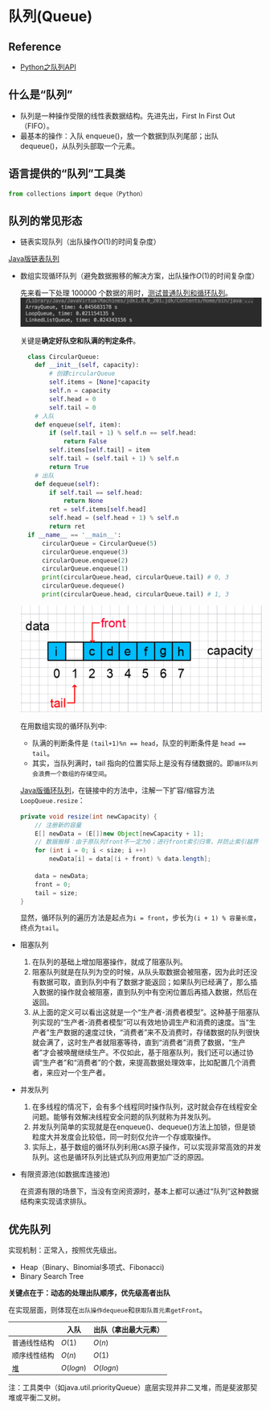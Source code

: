 # 队列(Queue)

## Reference

- [Python之队列API](http://python.jobbole.com/87577/)

## 什么是“队列”

- 队列是一种操作受限的线性表数据结构。先进先出，First In First Out（FIFO）。
- 最基本的操作：入队 enqueue()，放一个数据到队列尾部；出队 dequeue()，从队列头部取一个元素。

## 语言提供的“队列”工具类

```py
from collections import deque（Python）
```

## 队列的常见形态

- 链表实现队列（出队操作$O(1)$的时间复杂度）

[Java版链表队列](https://github.com/vfa25/dataStructure-algorithm/blob/master/datastructure/src/queue/LinkedListQueue.java)

- 数组实现循环队列（避免数据搬移的解决方案，出队操作$O(1)$的时间复杂度）

  先来看一下处理 100000 个数据的用时，[测试普通队列和循环队列](https://github.com/vfa25/dataStructure-algorithm/blob/master/datastructure/src/queue/TestQueue.java)。
  ![队列用时测试](../../.imgs/test_queue.png)

  关键是**确定好队空和队满的判定条件**。

  ```py
    class CircularQueue:
      def __init__(self, capacity):
          # 创建circularQueue
          self.items = [None]*capacity
          self.n = capacity
          self.head = 0
          self.tail = 0
      # 入队
      def enqueue(self, item):
          if (self.tail + 1) % self.n == self.head:
              return False
          self.items[self.tail] = item
          self.tail = (self.tail + 1) % self.n
          return True
      # 出队
      def dequeue(self):
          if self.tail == self.head:
              return None
          ret = self.items[self.head]
          self.head = (self.head + 1) % self.n
          return ret
    if __name__ == '__main__':
        circularQueue = CircularQueue(5)
        circularQueue.enqueue(3)
        circularQueue.enqueue(2)
        circularQueue.enqueue(1)
        print(circularQueue.head, circularQueue.tail) # 0, 3
        circularQueue.dequeue()
        print(circularQueue.head, circularQueue.tail) # 1, 3
  ```

  ![循环队列](../../.imgs/circular_queue.png)

  在用数组实现的循环队列中:
  - 队满的判断条件是 `(tail+1)%n == head`，队空的判断条件是 `head == tail`。
  - 其实，当队列满时，tail 指向的位置实际上是没有存储数据的。即`循环队列会浪费一个数组的存储空间`。

  [Java版循环队列](https://github.com/vfa25/dataStructure-algorithm/blob/master/datastructure/src/queue/LoopQueue.java)，在链接中的方法中，注解一下扩容/缩容方法`LoopQueue.resize`：

  ```java
  private void resize(int newCapacity) {
      // 注册新的容量
      E[] newData = (E[])new Object[newCapacity + 1];
      // 数据搬移：由于原队列front不一定为0；进行front索引归零，并防止索引越界
      for (int i = 0; i < size; i ++)
          newData[i] = data[(i + front) % data.length];

      data = newData;
      front = 0;
      tail = size;
  }
  ```

  显然，循环队列的遍历方法是起点为`i = front`，步长为`(i + 1) % 容量长度`，终点为`tail`。

- 阻塞队列

  1. 在队列的基础上增加阻塞操作，就成了阻塞队列。
  2. 阻塞队列就是在队列为空的时候，从队头取数据会被阻塞，因为此时还没有数据可取，直到队列中有了数据才能返回；如果队列已经满了，那么插入数据的操作就会被阻塞，直到队列中有空闲位置后再插入数据，然后在返回。
  3. 从上面的定义可以看出这就是一个“生产者-消费者模型”。这种基于阻塞队列实现的“生产者-消费者模型”可以有效地协调生产和消费的速度。当“生产者”生产数据的速度过快，“消费者”来不及消费时，存储数据的队列很快就会满了，这时生产者就阻塞等待，直到“消费者”消费了数据，“生产者”才会被唤醒继续生产。不仅如此，基于阻塞队列，我们还可以通过协调“生产者”和“消费者”的个数，来提高数据处理效率，比如配置几个消费者，来应对一个生产者。

- 并发队列

  1. 在多线程的情况下，会有多个线程同时操作队列，这时就会存在线程安全问题。能够有效解决线程安全问题的队列就称为并发队列。
  2. 并发队列简单的实现就是在enqueue()、dequeue()方法上加锁，但是锁粒度大并发度会比较低，同一时刻仅允许一个存或取操作。
  3. 实际上，基于数组的循环队列利用`CAS`原子操作，可以实现非常高效的并发队列。这也是循环队列比链式队列应用更加广泛的原因。

- 有限资源池(如数据库连接池)

  在资源有限的场景下，当没有空闲资源时，基本上都可以通过“队列”这种数据结构来实现请求排队。

## 优先队列

实现机制：正常入，按照优先级出。

- Heap（Binary、Binomial多项式、Fibonacci)
- Binary Search Tree

**关键点在于：动态的处理出队顺序，优先级高者出队**

在实现层面，则体现在`出队操作dequeue`和`获取队首元素getFront`。

|             | 入队          | 出队（拿出最大元素）|
|-------------|-------------- | --------------- |
| 普通线性结构  | $O(1)$        | $O(n)$          |
| 顺序线性结构  | $O(n)$        | $O(1)$          |
| [堆](/general/dataStructure/heap.html) | $O(logn)$ | $O(logn)$ |

注：工具类中（如java.util.priorityQueue）底层实现并非二叉堆，而是斐波那契堆或平衡二叉树。
